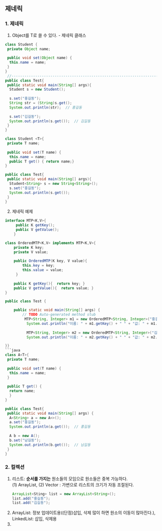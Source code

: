 ## 제네릭

### 1. 제네릭  
1.  Object를 T로 쓸 수 있다. - 제네릭 클래스  
```java
class Student {
 private Object name;
 
 public void set(Object name) { 
  this.name = name; 
 }
}
 //----------------------------------------------------------------------------
public class Test{
 public static void main(String[] args){
  Student s = new Student();
  
  s.set("홍길동");
  String str = (String)s.get();
  System.out.println(str);  // 홍길동
  
  s.set("김길동");
  System.out.println(s.get());  // 김길동
 }
}
```
```java
class Student <T>{
 private T name;
 
 public void set(T name) { 
  this.name = name; 
  public T get() { return name;}
}

public class Test{
 public static void main(String[] args){
  Student<String> s = new String<String>();
  s.set("홍길동");
  System.out.println(s.get());
 }
}
```
2. 제네릭 예제  
```java
interface MTP<K,V>{
	 public K getKey();
	 public V getValue();
	}

class OrderedMTP<K,V> implements MTP<K,V>{
	private K key;
	private V value;
	 
	public OrderedMTP(K key, V value){
	    this.key = key;
	    this.value = value;
	 }
	 
	public K getKey(){  return key; }
	public V getValue(){  return value; }
}

public class Test {

	public static void main(String[] args) {
		// TODO Auto-generated method stub
		 MTP<String, Integer> m1 = new OrderedMTP<String, Integer>("홍길동", 1000);
		  System.out.println("이름: " + m1.getKey() + " " + "값: " + m1.getValue());  // 이름: 홍길동 값: 1000
		  
		  MTP<String, Integer> m2 = new OrderedMTP<String, Integer>("김길동", 2000);
		  System.out.println("이름: " + m2.getKey() + " " + "값: " + m2.getValue());  // 이름: 김길동 값: 2000

}}
```java
class A<T>{
 private T name;
 
 public void set(T name) { 
  this.name = name; 
 }
 
 public T get() { 
  return name; 
  }
}

public class Test{
 public static void main(String[] args) {
  A<String> a = new A<>();
  a.set("홍길동");
  System.out.println(a.get());  // 홍길동
  
  A b = new A();
  b.set("남길동");
  System.out.println(b.get());  // 남길동
 }
}
```
### 2. 컬렉션  
1. 리스트: **순서를 가지는** 원소들의 모임으로 원소들은 중복 가능하다.  
   (1) ArrayList, (2) Vector : 가변으로 리스트의 크기가 자동 조절된다.
   ```java
   ArrayList<Sting> list = new ArrayList<String>();
   list.add("홍길동");
   list.add("김길동");
   ```
2. ArrayList: 정보 업데이트용((단점)삽입, 삭제 많이 하면 원소의 이동이 많아진다.), LinkedList: 삽입, 삭제용  
3. 
